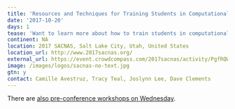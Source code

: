 ```yaml
---
title: 'Resources and Techniques for Training Students in Computational Skills'
date: '2017-10-20'
days: 1
tease: 'Want to learn more about how to train students in computational methods?'
continent: NA
location: 2017 SACNAS, Salt Lake City, Utah, United States 
location_url: http://www.2017sacnas.org/
external_url: https://event.crowdcompass.com/2017sacnas/activity/PgfRQW3Nrl
image: /images/logos/sacnas-no-text.jpg
gtn: y
contact: Camille Avestruz, Tracy Teal, Joslynn Lee, Dave Clements
---
```


There are [also pre-conference workshops on Wednesday](/src/events/2017-sacnas/index.md).
